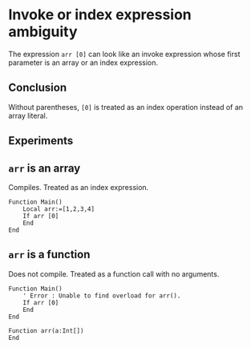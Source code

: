 # Invoke or index expression ambiguity

The expression `arr [0]` can look like an invoke expression whose first parameter is an array or an 
index expression.

## Conclusion

Without parentheses, `[0]` is treated as an index operation instead of an array literal.

## Experiments

## `arr` is an array

Compiles. Treated as an index expression.

```monkey
Function Main()
    Local arr:=[1,2,3,4]
    If arr [0]
    End
End
```

## `arr` is a function

Does not compile. Treated as a function call with no arguments.

```monkey
Function Main()
    ' Error : Unable to find overload for arr().
    If arr [0]
    End
End

Function arr(a:Int[])
End
```
